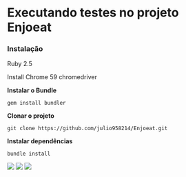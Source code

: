 # Executando testes no projeto Enjoeat



### Instalação
Ruby 2.5

Install Chrome 59
chromedriver


**Instalar o Bundle**
```
gem install bundler
```


**Clonar o projeto**
``` 
git clone https://github.com/julio958214/Enjoeat.git 
```

**Instalar dependências**

```
bundle install
```



[<img src="https://img.shields.io/badge/linkedin-%230077B5.svg?&style=for-the-badge&logo=linkedin&logoColor=white" />](https://www.linkedin.com/in/USERNAME/) 
[<img src = "https://img.shields.io/badge/instagram-%23E4405F.svg?&style=for-the-badge&logo=instagram&logoColor=white">](https://www.instagram.com/USERNAME/)
[<img src = "https://img.shields.io/badge/facebook-%231877F2.svg?&style=for-the-badge&logo=facebook&logoColor=white">](https://www.facebook.com/USERNAME)

